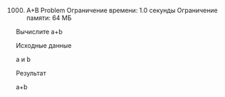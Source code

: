 1000. A+B Problem
Ограничение времени: 1.0 секунды
Ограничение памяти: 64 МБ

Вычислите a+b

Исходные данные

a и b

Результат

a+b

